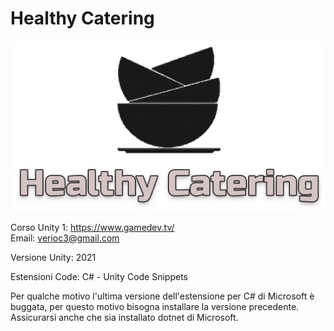 # Healthy Catering

![Logo](doc/img/Logo.png "Logo Gioco")

Corso Unity 1: https://www.gamedev.tv/ <br>
Email: verioc3@gmail.com<br>

Versione Unity: 2021 <p>

Estensioni Code: C# - Unity Code Snippets <br>
 
 Per qualche motivo l'ultima versione dell'estensione per C# di Microsoft è buggata, per questo motivo bisogna installare la versione precedente. 
  <br>
  Assicurarsi anche che sia installato dotnet di Microsoft.
